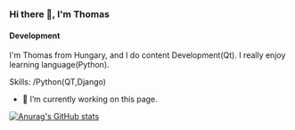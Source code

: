 ### Hi there 👋, I'm Thomas
#### Development
I'm Thomas from Hungary, and I do content Development(Qt). I really enjoy learning language(Python).

Skills: /Python(QT,Django)

- 🔭 I’m currently working on this page. 





[![Anurag's GitHub stats](https://github-readme-stats.vercel.app/api?username=Hels15)](https://github.com/anuraghazra/github-readme-stats)
